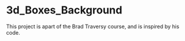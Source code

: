 # 3d_Boxes_Background

This project is apart of the Brad Traversy course, and is inspired by his code.

